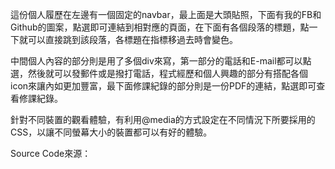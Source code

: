 這份個人履歷在左邊有一個固定的navbar，最上面是大頭貼照，下面有我的FB和Github的圖案，點選即可連結到相對應的頁面，在下面有各個段落的標題，點一下就可以直接跳到該段落，各標題在指標移過去時會變色。

中間個人內容的部分則是用了多個div來寫，第一部分的電話和E-mail都可以點選，然後就可以發郵件或是撥打電話，程式經歷和個人興趣的部分有搭配各個icon來讓內如更加豐富，最下面修課紀錄的部分則是一份PDF的連結，點選即可查看修課紀錄。

針對不同裝置的觀看體驗，有利用@media的方式設定在不同情況下所要採用的CSS，以讓不同螢幕大小的裝置都可以有好的體驗。

Source Code來源：
 <link rel='stylesheet' href='https://use.fontawesome.com/releases/v5.7.0/css/all.css' integrity='sha384-lZN37f5QGtY3VHgisS14W3ExzMWZxybE1SJSEsQp9S+oqd12jhcu+A56Ebc1zFSJ' crossorigin='anonymous'>
